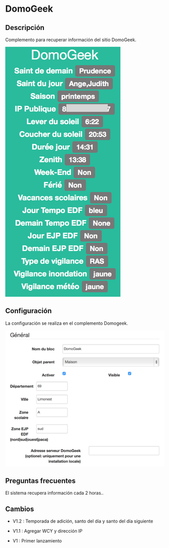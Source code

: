 DomoGeek 
========

Descripción 
-----------

Complemento para recuperar información del sitio DomoGeek.

![domogeek screenshot1](../images/domogeek_screenshot1.png)

Configuración 
-------------

La configuración se realiza en el complemento Domogeek.

![domogeek1](../images/domogeek1.png)

Preguntas frecuentes 
---

El sistema recupera información cada 2 horas..

Cambios 
---------

-   V1.2 : Temporada de adición, santo del día y santo del día siguiente

-   V1.1 : Agregar WCY y dirección IP

-   V1 : Primer lanzamiento


